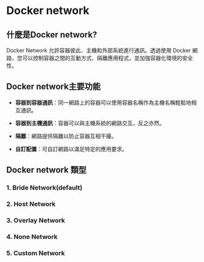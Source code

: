 # Docker network

## 什麼是Docker network?

Docker Network 允許容器彼此、主機和外部系統進行通訊。透過使用 Docker 網路，您可以控制容器之間的互動方式、隔離應用程式，並加強容器化環境的安全性。

## Docker network主要功能
- **容器到容器通訊**：同一網路上的容器可以使用容器名稱作為主機名稱輕鬆地相互通訊。

- **容器到主機通訊**：容器可以與主機系統的網路交互，反之亦然。

- **隔離**：網路提供隔離以防止容器互相干擾。

- **自訂配置**：可自訂網路以滿足特定的應用要求。

## Docker network 類型

### 1. Bride Network(default)
### 2. Host Network
### 3. Overlay Network
### 4. None Network
### 5. Custom Network